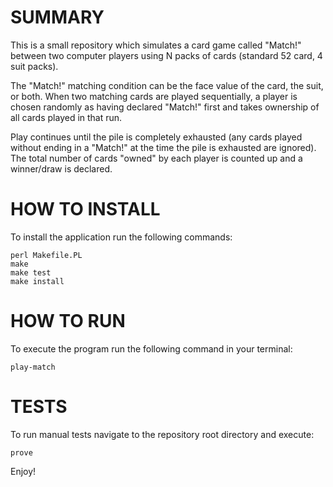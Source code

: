 # SUMMARY
This is a small repository which simulates a card game called "Match!" between two computer players using N packs of cards (standard 52 card, 4 suit packs).

The "Match!" matching condition can be the face value of the card, the suit, or both. When two matching cards are played sequentially, a player is chosen randomly as having declared "Match!" first and takes ownership of all cards played in that run.

Play continues until the pile is completely exhausted (any cards played without ending in a "Match!" at the time the pile is exhausted are ignored). The total number of cards "owned" by each player is counted up and a winner/draw is declared.

# HOW TO INSTALL

To install the application run the following commands:

    perl Makefile.PL
    make
    make test
    make install

# HOW TO RUN

To execute the program run the following command in your terminal:

    play-match

# TESTS

To run manual tests navigate to the repository root directory and execute:

    prove

Enjoy!
